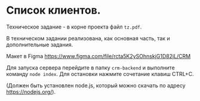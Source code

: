 # Список клиентов.

Техническое задание - в корне проекта файл `tz.pdf`.

В техническом задании реализована, как основная часть, так и дополнительные задания.

Макет в Figma https://www.figma.com/file/rcta5K2ySOhnskjG1D82jL/CRM

Для запуска сервера перейдите в папку `crm-backend` и выполните команду `node index`. Для остановки нажмите сочетание клавиш CTRL+C.

(Должен быть установлен node.js, который можно скачать по адресу https://nodejs.org/).
